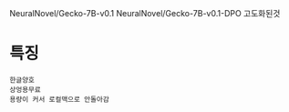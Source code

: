 NeuralNovel/Gecko-7B-v0.1
NeuralNovel/Gecko-7B-v0.1-DPO  고도화된것
# 특징
```
한글양호
상엉용무료
용량이 커서 로컬맥으로 안돌아감
```


